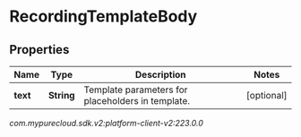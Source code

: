 # RecordingTemplateBody


## Properties

| Name | Type | Description | Notes |
| ------------ | ------------- | ------------- | ------------- |
| **text** | **String** | Template parameters for placeholders in template. |  [optional] |




_com.mypurecloud.sdk.v2:platform-client-v2:223.0.0_
